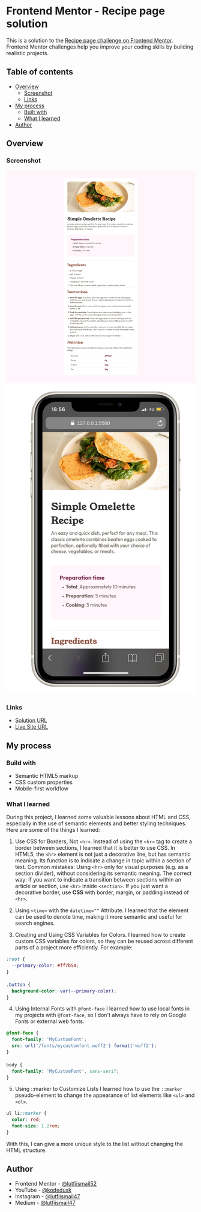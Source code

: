 # Frontend Mentor - Recipe page solution

This is a solution to the [Recipe page challenge on Frontend Mentor](https://www.frontendmentor.io/challenges/recipe-page-KiTsR8QQKm). Frontend Mentor challenges help you improve your coding skills by building realistic projects.

## Table of contents

- [Overview](#overview)
  - [Screenshot](#screenshot)
  - [Links](#links)
- [My process](#my-process)
  - [Built with](#built-with)
  - [What I learned](#what-i-learned)
- [Author](#author)

## Overview

### Screenshot

![](./desktop-preview.png)
![](./mobile-preview.png)

### Links

- [Solution URL](https://github.com/lutfiismail52/recipe-page)
- [Live Site URL](https://lutfiismail52.github.io/recipe-page/)

## My process

### Build with

- Semantic HTML5 markup
- CSS custom properties
- Mobile-first workflow

### What I learned

During this project, I learned some valuable lessons about HTML and CSS, especially in the use of semantic elements and better styling techniques. Here are some of the things I learned:

1. Use CSS for Borders, Not `<hr>`. Instead of using the `<hr>` tag to create a border between sections, I learned that it is better to use CSS. In HTML5, the `<hr>` element is not just a decorative line, but has semantic meaning. Its function is to indicate a change in topic within a section of text. Common mistakes:
   Using `<hr>` only for visual purposes (e.g. as a section divider), without considering its semantic meaning. The correct way:
   If you want to indicate a transition between sections within an article or section, use `<hr>` inside `<section>`.
   If you just want a decorative border, use **CSS** with border, margin, or padding instead of `<hr>`.

2. Using `<time>` with the `datetime=""` Attribute. I learned that the <time> element can be used to denote time, making it more semantic and useful for search engines.

3. Creating and Using CSS Variables for Colors. I learned how to create custom CSS variables for colors, so they can be reused across different parts of a project more efficiently. For example:

```css
:root {
  --primary-color: #ff7b54;
}

.button {
  background-color: var(--primary-color);
}
```

4. Using Internal Fonts with `@font-face` I learned how to use local fonts in my projects with `@font-face`, so I don't always have to rely on Google Fonts or external web fonts.

```css
@font-face {
  font-family: 'MyCustomFont';
  src: url('/fonts/mycustomfont.woff2') format('woff2');
}

body {
  font-family: 'MyCustomFont', sans-serif;
}
```

5. Using ::marker to Customize Lists I learned how to use the `::marker` pseudo-element to change the appearance of list elements like `<ul>` and `<ol>`.

```css
ul li::marker {
  color: red;
  font-size: 1.2rem;
}
```

With this, I can give a more unique style to the list without changing the HTML structure.

## Author

- Frontend Mentor - [@lutfiismail52](https://www.frontendmentor.io/profile/lutfiismail52)
- YouTube - [@kodedusk](https://www.youtube.com/@kodedusk)
- Instagram - [@lutfiismail47](https://www.instagram.com/lutfiismail47)
- Medium - [@lutfiismail47](https://medium.com/@lutfiismail47)
